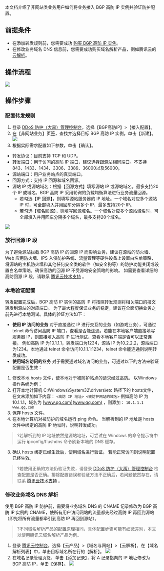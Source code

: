 
本文档介绍了非网站类业务用户如何将业务接入 BGP 高防 IP 实例并验证防护配置。

## 前提条件

- 在添加转发规则前，您需要成功 [购买 BGP 高防 IP 实例](https://cloud.tencent.com/document/product/1014/31101)。
- 在修改业务域名 DNS 信息前，您需要成功购买域名解析产品，例如腾讯云的 [云解析](https://cloud.tencent.com/document/product/302/2589)。

## 操作流程

![](https://main.qcloudimg.com/raw/26be97a1509c1947df6837ca6dce7597.png)

## 操作步骤
<span id="step1"></span> 
### 配置转发规则

1. 登录 [DDoS 防护（大禹）管理控制台](https://console.cloud.tencent.com/dayu/overview)，选择【BGP高防IP】>【接入配置】。
2. 在【非网站业务】页签，查找并选择目标 BGP 高防 IP 实例，单击【新建】。
![](https://main.qcloudimg.com/raw/fb561c9fb464d794a69881c3b2aacc91.png)
3. 根据实际需求配置如下参数，单击【确认】。

 - 转发协议：目前支持 TCP 和 UDP。
 - 转发端口：用于访问的高防 IP 端口，建议选择跟源站相同端口。不支持843、1433、1434、3306、3389、36000以及56000。
 - 源站端口：用户业务站点的真实端口。
 - 回源方式：支持 IP 回源和域名回源。
 - 源站 IP 或源站域名：根据【回源方式】填写源站 IP 或源站域名。最多支持20个 IP 或域名，BGP 高防 IP 采用轮询的负载均衡算法进行业务流量回源。
    - 若勾选【IP 回源】，则填写源站服务器的 IP 地址。一个域名对应多个源站 IP 时，可全部填入并用回车分隔多个 IP，最多支持20个 IP。
    - 若勾选【域名回源】，则填写回源域名。一个域名对应多个源站域名时，可全部填入并用回车分隔多个域名，最多支持20个域名。
 
 ![](https://main.qcloudimg.com/raw/440efda850e20d60864fb544e8bfb9ba.png)

<span id="step2"></span> 
### 放行回源 IP 段

为了避免源站拦截 BGP 高防 IP 的回源 IP 而影响业务，建议在源站的防火墙、Web 应用防火墙、IPS 入侵防护系统、流量管理等硬件设备上设置白名单策略，将源站的主机防火墙和其他任何安全类的软件（如安全狗等）的防护功能关闭或设置白名单策略，确保高防的回源 IP 不受源站安全策略的影响。
如需要查看详细的高防回源 IP 段，请联系 [腾讯云技术支持](https://cloud.tencent.com/about/connect) 。

<span id="step3"></span> 
### 本地验证配置

转发配置完成后，BGP 高防 IP 实例的高防 IP 将按照转发规则将相关端口的报文转发到源站的对应端口。
为了最大程度保证业务的稳定，建议在全面切换业务之前先进行本地测试。具体的验证方法如下：

- **使用 IP 访问的业务**
  对于直接通过 IP 进行交互的业务（如游戏业务），可通过 telnet 命令访问高防 IP 端口，查看是否能连通。若能在本地客户端直接填写服务器 IP，则直接填入高防 IP 进行测试，查看本地客户端是否可以正常连接。
  例如高防 IP 为10.1.1.1，转发端口为1234，源站 IP 为10.2.2.2，源站端口为1234。本地通过 telnet 命令访问10.1.1.1:1234，telnet 命令能连通则说明转发成功。
- **使用域名访问的业务**
  对于需要通过域名访问的业务，可通过以下的方法来验证配置是否生效：
 1.  修改本地 hosts 文件，使本地对于被防护站点的请求经过高防。
   以Windows操作系统为例：
   1. 打开本地计算机 C:\Windows\System32\drivers\etc 路径下的 hosts文件，在文末添加如下内容：
   `<高防 IP 地址> <被防护网站的域名>`
   例如高防 IP 为10.1.1.1，域名为 [www.qq.com](www.qq.com) ，则添加：
   `10.1.1.1       www.qq.com`
   2. 保存 hosts 文件。
 2.  在本地计算机对被防护的域名运行 ping 命令。
   当解析到的 IP 地址是 hosts 文件中绑定的高防 IP 地址时，说明转发成功。
 > ?若解析到的 IP 地址依然是源站地址，可尝试在 Windows 的命令提示符中运行 ipconfig/flushdns 命令刷新本地的 DNS 缓存。

  3.  确认 hosts 绑定已经生效后，使用域名进行验证。
   若能正常访问则说明配置已经生效。

> ?若使用正确的方法仍验证失败，请登录  [DDoS 防护（大禹）管理控制台](https://console.cloud.tencent.com/dayu/overview) 检查配置是否正确。排除配置错误和验证方法不正确后，若问题依然存在，请联系  [腾讯云技术支持](https://cloud.tencent.com/about/connect) 。

<span id="step4"></span>
### 修改业务域名 DNS 解析

使用 BGP 高防 IP 防护前，需要将业务域名 DNS 的 CNAME 记录修改为 BGP 高防 IP 实例的 CNAME，使所有用户访问网站的流量都先经过高防 IP 再回到源站（即先将所有流量都牵引到高防 IP 再回到源站）。

> ?不同域名解析产品的配置原理相同，具体配置步骤可能有细微差别，本文以使用腾讯云域名解析产品为例。

1. 登录 [腾讯云控制台](https://console.cloud.tencent.com)，选择【云产品】>【域名与网站】>【云解析】，在【域名解析列表】中，单击目标域名所在行的【解析】。
   ![](https://main.qcloudimg.com/raw/c3f533833140fba7d808a87d39b4c9ae.png)
2. 在域名记录管理页签，单击【添加记录】，将 A 记录指向的 IP 地址修改为 BGP 高防 IP，单击【保存】。
   ![](https://main.qcloudimg.com/raw/bf0cc609ba705a7e9155c48117de5e8d.png)
